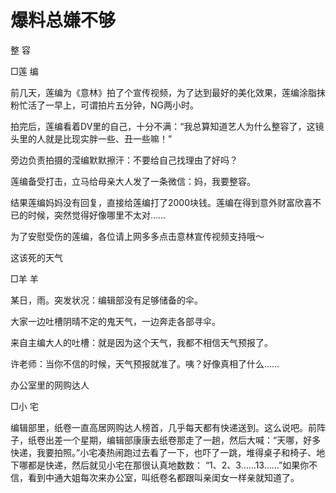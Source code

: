 # 爆料总嫌不够

整 容 

□莲 编 

前几天，莲编为《意林》拍了个宣传视频，为了达到最好的美化效果，莲编涂脂抹粉忙活了一早上，可谓拍片五分钟，NG两小时。 

拍完后，莲编看着DV里的自己，十分不满：“我总算知道艺人为什么整容了，这镜头里的人就是比现实胖一些、丑一些嘛！” 

旁边负责拍摄的滢编默默擦汗：不要给自己找理由了好吗？ 

莲编备受打击，立马给母亲大人发了一条微信：妈，我要整容。 

结果莲编妈妈没有回复，直接给莲编打了2000块钱。莲编在得到意外财富欣喜不已的时候，突然觉得好像哪里不太对…… 

为了安慰受伤的莲编，各位请上网多多点击意林宣传视频支持哦～ 

这该死的天气 

□羊 羊 

某日，雨。突发状况：编辑部没有足够储备的伞。 

大家一边吐槽阴晴不定的鬼天气，一边奔走各部寻伞。 

来自主编大人的吐槽：就是因为这个天气，我都不相信天气预报了。 

许老师：当你不信的时候，天气预报就准了。咦？好像真相了什么…… 

办公室里的网购达人 

□小 宅 

编辑部里，纸卷一直高居网购达人榜首，几乎每天都有快递送到。这么说吧。前阵子，纸卷出差一个星期，编辑部康康去纸卷那走了一趟，然后大喊：“天哪，好多快递，我要拍照。”小宅凑热闹跑过去看了一下，也吓了一跳，堆得桌子和椅子、地下哪都是快递，然后就见小宅在那很认真地数数： “1、2、3……13……”如果你不信，看到中通大姐每次来办公室，叫纸卷名都跟叫亲闺女一样亲就知道了。